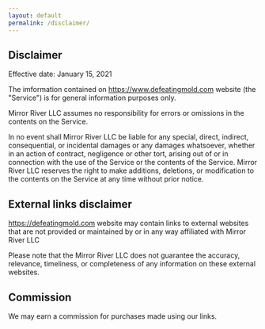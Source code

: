 ```yaml
---
layout: default
permalink: /disclaimer/
---
```


## Disclaimer

Effective date: January 15, 2021

The imformation contained on https://www.defeatingmold.com website (the "Service") is for general information purposes only.

Mirror River LLC assumes no responsibility for errors or omissions in the contents on the Service.

In no event shall Mirror River LLC be liable for any special, direct, indirect, consequential, or incidental damages or any damages whatsoever, whether in an action of contract, negligence or other tort, arising out of or in connection with the use of the Service or the contents of the Service. Mirror River LLC reserves the right to make additions, deletions, or modification to the contents on the Service at any time without prior notice.

## External links disclaimer

https://defeatingmold.com website may contain links to external websites that are not provided or maintained by or in any way affiliated with Mirror River LLC

Please note that the Mirror River LLC does not guarantee the accuracy, relevance, timeliness, or completeness of any information on these external websites.

## Commission

We may earn a commission for purchases made using our links.
